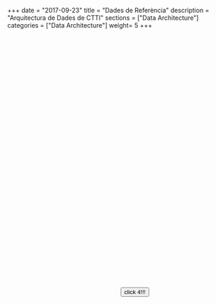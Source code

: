 +++
date        = "2017-09-23"
title       = "Dades de Referència"
description = "Arquitectura de Dades de CTTI"
sections    = ["Data Architecture"]
categories  = ["Data Architecture"]
weight= 5
+++

   
<p id="myDefinition"></p>
<table id="myTable"></table>
 <script type="text/javascript">
   var dades = JSON.parse(localStorage.getItem('data'));
   var body = document.getElementsByTagName("body")[0];
   //var definicio = document.createElement("p");
    var definicio = document.getElementById("myDefinition");
    definicio.style.width = "70%";
    definicio.style.marginRight = "15%";
    definicio.style.marginLeft = "15%";    
    var textDeficicio = document.createTextNode(dades[14]);
    definicio.appendChild(textDeficicio);
    body.appendChild(definicio);
    var metadatos = ["Òrgan Responsable","Òrgan propietari","Origen","Darrera Actualització","Període Actualització","Classificació funcional","Agrupació temàtica","Tipus","Visibilitat","Identificador","Descàrrega"];    
    var tabla   = document.getElementById("myTable");
    //var tabla   = document.createElement("table");
    tabla.style.width = "70%";
    tabla.style.marginRight = "15%";
    tabla.style.marginLeft = "15%";
    var tblBody = document.createElement("tbody");
    var tblThead = document.createElement("thead");
    var hilera = document.createElement("tr");   
    var celda = document.createElement("th");
    var textoCelda =  document.createTextNode("metadades");
    celda.appendChild(textoCelda);
    hilera.appendChild(celda);
    var celda2 = document.createElement("th");
    var textoCelda2 =  document.createTextNode("definició");
    celda2.appendChild(textoCelda2);
    hilera.appendChild(celda2);
    tblThead.appendChild(hilera);
     // Crea las celdas
     for (var i = 0; i < 10; i++) {
      // Crea las hileras de la tabla
      hilera = document.createElement("tr");
      for (var j = 0; j < 2; j++) {
        // Crea un elemento <td> y un nodo de texto, haz que el nodo de
        // texto sea el contenido de <td>, ubica el elemento <td> al final
        // de la hilera de la tabla
        if(j==0){
          celda = document.createElement("td");
          textoCelda = document.createTextNode(metadatos[i]);
          celda.style.fontWeight = "bold";
          celda.appendChild(textoCelda);
          hilera.appendChild(celda);
        }
        else{
          celda = document.createElement("td");
          textoCelda = document.createTextNode(dades[i+3]);
          celda.appendChild(textoCelda);
          hilera.appendChild(celda);
        }
      }
      // agrega la hilera al final de la tabla (al final del elemento tblbody)
      tblBody.appendChild(hilera);
    }
    hilera = document.createElement("tr");   
    celda = document.createElement("td");
    celda.style.fontWeight = "bold";
    textoCelda =  document.createTextNode("Descàrrega");
    celda.appendChild(textoCelda);
    hilera.appendChild(celda);
    celda = document.createElement("td");
    var link = document.createElement('a');
    var image = document.createElement('img');
    link.setAttribute('href', '../entitats/' + dades[13]);
    image.setAttribute("src","../icon/icons8-excel-48.png");
    //link.innerHTML = dades[15];
    link.appendChild(image);
    celda.appendChild(link);
    //celda.appendChild(link);
    hilera.appendChild(celda);
    tblBody.appendChild(hilera);
    // posiciona el <tbody> debajo del elemento <table>
    tabla.appendChild(tblThead);
    tabla.appendChild(tblBody);
    body.appendChild(tabla);
    function happycode(){
     var dades = JSON.parse(localStorage.getItem('data'));
     var url = "https://view.officeapps.live.com/op/embed.aspx?src=https://canigo.ctti.gencat.cat/drafts/entitats/"+ dades[13];
     $('#myframe').attr("src", url);}       
   </script>     
  <iframe  id ="myframe"  width='50%' height='565px' frameborder='0' > </iframe>
<button onclick="happycode()"> click 4!!!</button>
